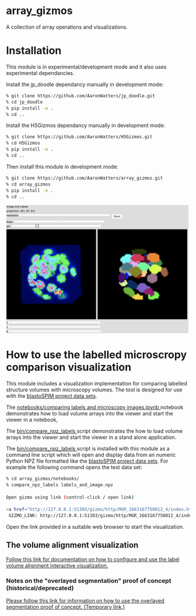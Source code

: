 # array_gizmos
A collection of array operations and visualizations.

# Installation

This module is in experimental/development mode and it also uses experimental dependancies.

Install the jp_doodle dependancy manually in development mode:

```bash
% git clone https://github.com/AaronWatters/jp_doodle.git
% cd jp_doodle
% pip install -e .
% cd ..
```

Install the H5Gizmos dependancy manually in development mode:

```bash
% git clone https://github.com/AaronWatters/H5Gizmos.git
% cd H5Gizmos
% pip install -e .
% cd ..
```

Then install this module in development mode:

```bash
% git clone https://github.com/AaronWatters/array_gizmos.git
% cd array_gizmos
% pip install -e .
% cd ..
```

<img src="comparison_viz.png" width="500"/>

# How to use the labelled microscropy comparison visualization

This module includes a visualization implementation for comparing
labelled structure volumes with microscopy volumes.  The tool is designed
for use with the 
<a href="https://github.com/flatironinstitute/blastoSPIM_web">blastoSPIM project data sets</a>.

The
<a href="https://github.com/AaronWatters/array_gizmos/blob/main/notebooks/comparing%20labels%20and%20microscopy%20images.ipynb">
notebooks/comparing labels and microscopy images.ipynb
</a> notebook demonstrates how to load volume arrays into the viewer and start the viewer in a notebook,

The
<a href="https://github.com/AaronWatters/array_gizmos/blob/main/bin/compare_npz_labels">
bin/compare_npz_labels
</a> script demonstrates the how to load volume arrays into the viewer and start the viewer in a stand alone application.

The 
<a href="https://github.com/AaronWatters/array_gizmos/blob/main/bin/compare_npz_labels">
bin/compare_npz_labels
</a> script is installed  with this module as a command line script which will open and display
data from an numeric Python NPZ file formatted like the
<a href="https://github.com/flatironinstitute/blastoSPIM_web">blastoSPIM project data sets</a>.
For example the following command opens the test data set:
```bash
% cd array_gizmos/notebooks/
% compare_npz_labels labels_and_image.npz 

Open gizmo using link (control-click / open link)

<a href="http://127.0.0.1:51303/gizmo/http/MGR_1663167750012_4/index.html" target="_blank">Click to open</a> <br> 
 GIZMO_LINK: http://127.0.0.1:51303/gizmo/http/MGR_1663167750012_4/index.html 
```

Open the link provided in a suitable web browser to start the visualization.

## The volume alignment visualization

<a href="volume_alignment.md">Follow this link for documentation on how
to configure and use the label volume alignment interactive visualization.</a>

### Notes on the "overlayed segmentation" proof of concept (historical/deprecated)

<a href="overlayed_segmentation.md">Please follow this link for information
on how to use the overlayed segmentation proof of concept. (Temporary link.)</a>

